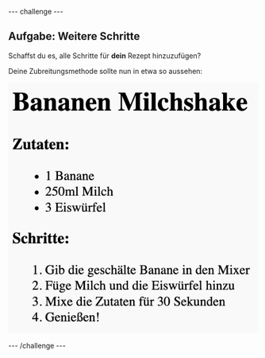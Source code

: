 --- challenge ---

## Aufgabe: Weitere Schritte

Schaffst du es, alle Schritte für **dein** Rezept hinzuzufügen?

Deine Zubreitungsmethode sollte nun in etwa so aussehen:

![screenshot](images/recipe-more-method.png)

--- /challenge ---